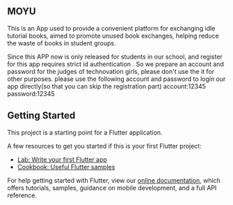 ## MOYU

This is an App used to provide a convenient platform for exchanging idle tutorial books, aimed to promote unused book exchanges, helping reduce the waste of books in student groups. 

Since this APP now is only released for students in our school, and register for this app requires strict id authentication .
So we prepare an account and password for the judges of technovation girls, please don't use the it for other purposes.
please use the following account and password to login our app directly(so that you can skip the registration part)
account:12345
password:12345

## Getting Started

This project is a starting point for a Flutter application.

A few resources to get you started if this is your first Flutter project:

- [Lab: Write your first Flutter app](https://flutter.dev/docs/get-started/codelab)
- [Cookbook: Useful Flutter samples](https://flutter.dev/docs/cookbook)

For help getting started with Flutter, view our
[online documentation](https://flutter.dev/docs), which offers tutorials,
samples, guidance on mobile development, and a full API reference.
